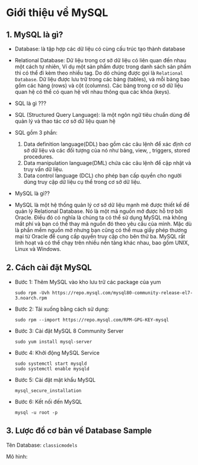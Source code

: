 # Giới thiệu về MySQL

## 1. MySQL là gì?

- Database: là tập hợp các dữ liệu có cùng cấu trúc tạo thành database

- Relational Database: Dữ liệu trong cơ sở dữ liệu có liên quan đến nhau một cách tự nhiên, Ví dụ một sản phẩm được trong danh sách sản phẩm thì có thể đi kèm theo nhiều tag. Do dó chúng được gọi là `Relational Database`. Dữ liệu được lưu trữ trong các bảng (tables), và mỗi bảng bao gồm các hàng (rows) và cột (columns). Các bảng trong cơ sở dữ liệu quan hệ có thể có quan hệ với nhau thông qua các khóa (keys).

- SQL là gì ???

 + SQL (Structured Query Language): là một ngôn ngữ tiêu chuẩn dùng để quản lý và thao tác cơ sở dữ liệu quan hệ 

 + SQL gồm 3 phần: 

   1. Data definition language(DDL) bao gồm các câu lệnh để xác định cơ sở dữ liệu và các đối tượng của nó như bảng, view, , triggers, stored procedures.
   2. Data manipulation language(DML) chứa các câu lệnh để cập nhật và truy vấn dữ liệu.
   3. Data control language (DCL) cho phép bạn cấp quyền cho người dùng truy cập dữ liệu cụ thể trong cơ sở dữ liệu.

- MySQL là gì??

 + MySQL là một hệ thống quản lý cơ sở dữ liệu mạnh mẽ được thiết kế để quản lý Relational Database. Nó là một mã nguồn mở được hỗ trợ bởi Oracle. Điều đó có nghĩa là chúng ta có thể sử dụng MySQL mà không mất phí và bạn có thể thay mã nguồn đó theo yêu cầu của mình. Mặc dù là phần mềm nguồn mở nhưng bạn cũng có thể mua giấy phép thương mại từ Oracle để cung cấp quyền truy cập cho bên thứ ba. MySQL rất linh hoạt và có thể chạy trên nhiều nền tảng khác nhau, bao gồm UNIX, Linux và Windows. 

## 2. Cách cài đặt MySQL

- Bước 1: Thêm MySQL vào kho lưu trữ các package của yum 

  ```
  sudo rpm -Uvh https://repo.mysql.com/mysql80-community-release-el7-3.noarch.rpm
  ```
- Bước 2: Tải xuống bằng cách sử dụng: 

  ```
  sudo rpm --import https://repo.mysql.com/RPM-GPG-KEY-mysql
  ```
- Bước 3: Cài đặt MySQL 8 Community Server

  ```
  sudo yum install mysql-server
  ```
- Bước 4: Khởi động MySQL Service

  ```
  sudo systemctl start mysqld
  sudo systemctl enable mysqld 
  ```

 

- Bước 5: Cài đặt mật khẩu MySQL
 
  ```
  mysql_secure_installation

  ```
- Bước 6: Kết nối đến MySQL
  ```
  mysql -u root -p
  ```

## 3. Lược đồ cơ bản về Database Sample

Tên Database: `classicmodels`

Mô hình:

 



          

